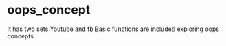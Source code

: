 # oops_concept


It has two sets.Youtube and fb
Basic functions are included exploring oops concepts.
